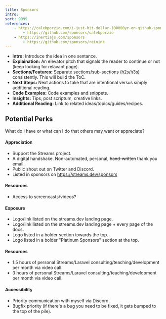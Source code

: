 ```yaml
---
title: Sponsors
intro: 
sort: 9999
references:
    - https://calebporzio.com/i-just-hit-dollar-100000yr-on-github-sponsors-heres-how-i-did-it
        - https://github.com/sponsors/calebporzio
    - https://inertiajs.com/sponsors
        - https://github.com/sponsors/reinink
---
```


- **Intro:** Introduce the idea in one sentance.
- **Explaination:** An elevator pitch that signals the reader to continue or not (keep looking for relavant page).
- **Sections/Features:** Separate sections/sub-sections (h2s/h3s) consistently. This will build the ToC.
- **Next Steps:** Next actions to take that are intentional versus simply additional reading.
- **Code Examples:** Code examples and snippets.
- **Insights:** Tips, post scriptum, creative links.
- **Additional Reading:** Link to related ideas/topics/guides/recipes.

## Potential Perks

What do I have or what can I do that others may want or appreciate?

#### Appreciation
- Support the Streams project.
- A digital handshake. Non-automated, personal, ~~hand-written~~ thank you email.
- Public shout out on Twitter and Discord.
- Listed in sponsors on https://streams.dev/sponsors

#### Resources
- Access to screencasts/videos?

#### Exposure
- Logo/link listed on the streams.dev landing page.
- Logo/link listed on the streams.dev landing page + every page of the docs.
- Logo listed in a bolder section towards the top.
- Logo listed in a bolder "Platinum Sponsors" section at the top.

#### Resources
- 1.5 hours of personal Streams/Laravel consulting/teaching/development per month via video call.
- 3 hours of personal Streams/Laravel consulting/teaching/development per month via video call.

#### Accessibility
- Priority communication with myself via Discord
- Bugfix priority (if there's a bug you need to be fixed, it gets bumped to the top of the pile).
